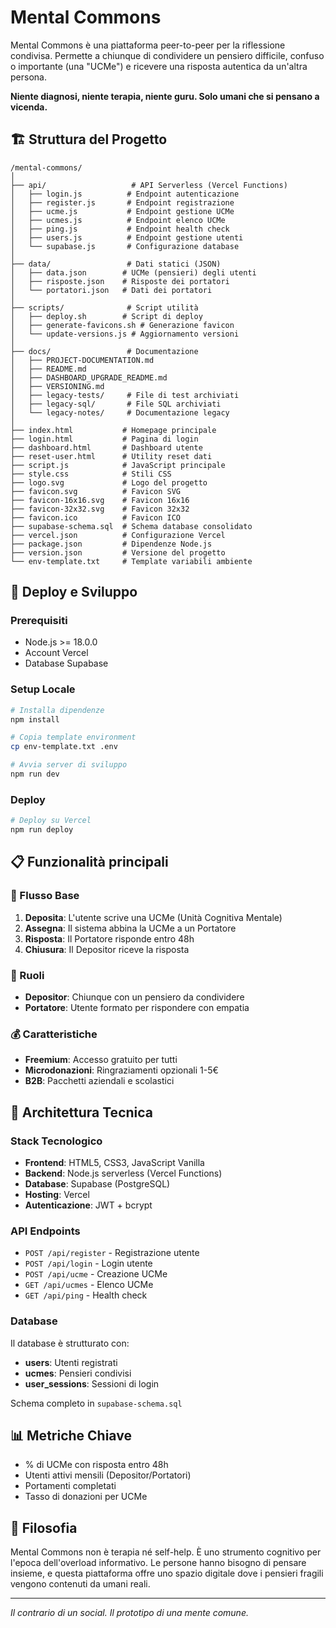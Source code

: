 # Mental Commons

Mental Commons è una piattaforma peer-to-peer per la riflessione condivisa. Permette a chiunque di condividere un pensiero difficile, confuso o importante (una "UCMe") e ricevere una risposta autentica da un'altra persona.

**Niente diagnosi, niente terapia, niente guru. Solo umani che si pensano a vicenda.**

## 🏗️ Struttura del Progetto

```
/mental-commons/
│
├── api/                   # API Serverless (Vercel Functions)
│   ├── login.js          # Endpoint autenticazione
│   ├── register.js       # Endpoint registrazione
│   ├── ucme.js           # Endpoint gestione UCMe
│   ├── ucmes.js          # Endpoint elenco UCMe
│   ├── ping.js           # Endpoint health check
│   ├── users.js          # Endpoint gestione utenti
│   └── supabase.js       # Configurazione database
│
├── data/                 # Dati statici (JSON)
│   ├── data.json        # UCMe (pensieri) degli utenti
│   ├── risposte.json    # Risposte dei portatori
│   └── portatori.json   # Dati dei portatori
│
├── scripts/              # Script utilità
│   ├── deploy.sh        # Script di deploy
│   ├── generate-favicons.sh # Generazione favicon
│   └── update-versions.js # Aggiornamento versioni
│
├── docs/                 # Documentazione
│   ├── PROJECT-DOCUMENTATION.md
│   ├── README.md
│   ├── DASHBOARD_UPGRADE_README.md
│   ├── VERSIONING.md
│   ├── legacy-tests/     # File di test archiviati
│   ├── legacy-sql/       # File SQL archiviati
│   └── legacy-notes/     # Documentazione legacy
│
├── index.html           # Homepage principale
├── login.html           # Pagina di login
├── dashboard.html       # Dashboard utente
├── reset-user.html      # Utility reset dati
├── script.js            # JavaScript principale
├── style.css            # Stili CSS
├── logo.svg             # Logo del progetto
├── favicon.svg          # Favicon SVG
├── favicon-16x16.svg    # Favicon 16x16
├── favicon-32x32.svg    # Favicon 32x32
├── favicon.ico          # Favicon ICO
├── supabase-schema.sql  # Schema database consolidato
├── vercel.json          # Configurazione Vercel
├── package.json         # Dipendenze Node.js
├── version.json         # Versione del progetto
└── env-template.txt     # Template variabili ambiente
```

## 🚀 Deploy e Sviluppo

### Prerequisiti
- Node.js >= 18.0.0
- Account Vercel
- Database Supabase

### Setup Locale
```bash
# Installa dipendenze
npm install

# Copia template environment
cp env-template.txt .env

# Avvia server di sviluppo
npm run dev
```

### Deploy
```bash
# Deploy su Vercel
npm run deploy
```

## 📋 Funzionalità principali

### 🔄 Flusso Base
1. **Deposita**: L'utente scrive una UCMe (Unità Cognitiva Mentale)
2. **Assegna**: Il sistema abbina la UCMe a un Portatore
3. **Risposta**: Il Portatore risponde entro 48h
4. **Chiusura**: Il Depositor riceve la risposta

### 🤝 Ruoli
- **Depositor**: Chiunque con un pensiero da condividere
- **Portatore**: Utente formato per rispondere con empatia

### 💰 Caratteristiche
- **Freemium**: Accesso gratuito per tutti
- **Microdonazioni**: Ringraziamenti opzionali 1-5€
- **B2B**: Pacchetti aziendali e scolastici

## 🔧 Architettura Tecnica

### Stack Tecnologico
- **Frontend**: HTML5, CSS3, JavaScript Vanilla
- **Backend**: Node.js serverless (Vercel Functions)
- **Database**: Supabase (PostgreSQL)
- **Hosting**: Vercel
- **Autenticazione**: JWT + bcrypt

### API Endpoints
- `POST /api/register` - Registrazione utente
- `POST /api/login` - Login utente
- `POST /api/ucme` - Creazione UCMe
- `GET /api/ucmes` - Elenco UCMe
- `GET /api/ping` - Health check

### Database
Il database è strutturato con:
- **users**: Utenti registrati
- **ucmes**: Pensieri condivisi
- **user_sessions**: Sessioni di login

Schema completo in `supabase-schema.sql`

## 📊 Metriche Chiave
- % di UCMe con risposta entro 48h
- Utenti attivi mensili (Depositor/Portatori)
- Portamenti completati
- Tasso di donazioni per UCMe

## 🌟 Filosofia

Mental Commons non è terapia né self-help. È uno strumento cognitivo per l'epoca dell'overload informativo. Le persone hanno bisogno di pensare insieme, e questa piattaforma offre uno spazio digitale dove i pensieri fragili vengono contenuti da umani reali.

---

*Il contrario di un social. Il prototipo di una mente comune.* 